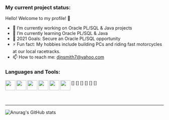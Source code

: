 ### My current project status:

Hello! Welcome to my profile! 🤝

- 🔭 I’m currently working on Oracle PL/SQL & Java projects
- 🌱 I’m currently learning Oracle PL/SQL & Java
- 🥅 2021 Goals: Secure an Oracle PL/SQL opportunity 
- ⚡ Fun fact: My hobbies include building PCs and riding fast motorcycles at our local racetracks.
- 📫 How to reach me: djnsmith7@yahoo.com

### Languages and Tools:

[<img align="left" img height="32" width="32" src="https://cdn.jsdelivr.net/npm/simple-icons@v4/icons/oracle.svg" />]
[<img align="left" img height="32" width="32" src="https://cdn.jsdelivr.net/npm/simple-icons@v4/icons/java.svg" />]
[<img align="left" img height="32" width="32" src="https://cdn.jsdelivr.net/npm/simple-icons@v4/icons/eclipseide.svg" />]
[<img align="left" img height="32" width="32" src="https://cdn.jsdelivr.net/npm/simple-icons@v4/icons/visualstudiocode.svg" />]
[<img align="left" img height="32" width="32" src="https://cdn.jsdelivr.net/npm/simple-icons@v4/icons/microsoftoffice.svg" />]
[<img align="left" img height="32" width="32" src="https://cdn.jsdelivr.net/npm/simple-icons@v4/icons/googlesheets.svg" />]

<br />
<br />

---
  
![Anurag's GitHub stats](https://github-readme-stats.vercel.app/api?username=djnsmith7&theme=tokyonight&show_icons=true)
